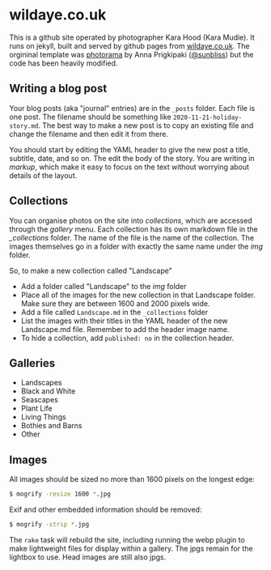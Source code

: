 # wildaye.co.uk

This is a github site operated by photographer Kara Hood (Kara Mudie). It runs on jekyll, built and served by github pages from [wildaye.co.uk](https://wildaye.co.uk). The orgininal template was [photorama](https://github.com/sunbliss/photorama) by 
Anna Prigkipaki ([@sunbliss](https://github.com/sunbliss)) but the code has been heavily modified.

## Writing a blog post

Your blog posts (aka "journal" entries) are in the `_posts` folder. Each file is one post. The filename should be something like `2020-11-21-holiday-story.md`. The best way to make a new post is to copy an existing file and change the filename and then edit it from there.

You should start by editing the YAML header to give the new post a title, subtitle, date, and so on. The edit the body of the story. You are writing in *markup*, which make it easy to focus on the text without worrying about details of the layout.

## Collections
You can organise photos on the site into *collections*, which are accessed through the *gallery* menu. Each collection has its own markdown file in the *_collections* folder. The name of the file is the name of the collection. The images themselves go in a folder with exactly the same name under the *img* folder. 

So, to make a new collection called "Landscape"

* Add a folder called "Landscape" to the *img* folder
* Place all of the images for the new collection in that Landscape folder. Make sure they are between 1600 and 2000 pixels wide.
* Add a file called `Landscape.md` in the `_collections` folder
* List the images with their titles in the YAML header of the new Landscape.md file. Remember to add the header image name.
* To hide a collection, add `published: no` in the collection header.

## Galleries

* Landscapes
* Black and White
* Seascapes
* Plant Life
* Living Things
* Bothies and Barns
* Other

## Images

All images should be sized no more than 1600 pixels on the longest edge:

```sh
$ mogrify -resize 1600 *.jpg
```

Exif and other embedded information should be removed:

```sh
$ mogrify -strip *.jpg
```

The `rake` task will rebuild the site, including running the webp plugin to make lightweight files for display within a gallery. The jpgs remain for the lightbox to use. Head images are still also jpgs.